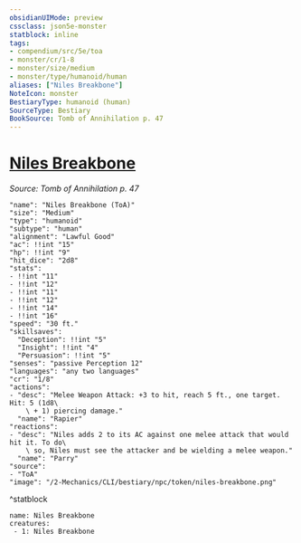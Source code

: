```yaml
---
obsidianUIMode: preview
cssclass: json5e-monster
statblock: inline
tags:
- compendium/src/5e/toa
- monster/cr/1-8
- monster/size/medium
- monster/type/humanoid/human
aliases: ["Niles Breakbone"]
NoteIcon: monster
BestiaryType: humanoid (human)
SourceType: Bestiary
BookSource: Tomb of Annihilation p. 47
---
```

# [Niles Breakbone](2-Mechanics/CLI/bestiary/npc/niles-breakbone-toa.md)
*Source: Tomb of Annihilation p. 47*  

```statblock
"name": "Niles Breakbone (ToA)"
"size": "Medium"
"type": "humanoid"
"subtype": "human"
"alignment": "Lawful Good"
"ac": !!int "15"
"hp": !!int "9"
"hit_dice": "2d8"
"stats":
- !!int "11"
- !!int "12"
- !!int "11"
- !!int "12"
- !!int "14"
- !!int "16"
"speed": "30 ft."
"skillsaves":
  "Deception": !!int "5"
  "Insight": !!int "4"
  "Persuasion": !!int "5"
"senses": "passive Perception 12"
"languages": "any two languages"
"cr": "1/8"
"actions":
- "desc": "Melee Weapon Attack: +3 to hit, reach 5 ft., one target. Hit: 5 (1d8\
    \ + 1) piercing damage."
  "name": "Rapier"
"reactions":
- "desc": "Niles adds 2 to its AC against one melee attack that would hit it. To do\
    \ so, Niles must see the attacker and be wielding a melee weapon."
  "name": "Parry"
"source":
- "ToA"
"image": "/2-Mechanics/CLI/bestiary/npc/token/niles-breakbone.png"
```
^statblock

```encounter-table
name: Niles Breakbone
creatures:
 - 1: Niles Breakbone
```